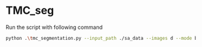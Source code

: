 # TMC_seg

Run the script with following command
```bash
python .\tmc_segmentation.py --input_path ./sa_data --images d --mode basic --output-path ./result 
```
